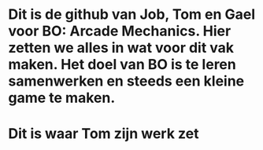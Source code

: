 # Dit is de github van Job, Tom en Gael voor BO: Arcade Mechanics. Hier zetten we alles in wat voor dit vak maken. Het doel van BO is te leren samenwerken en steeds een kleine game te maken.
# Dit is waar Tom zijn werk zet
